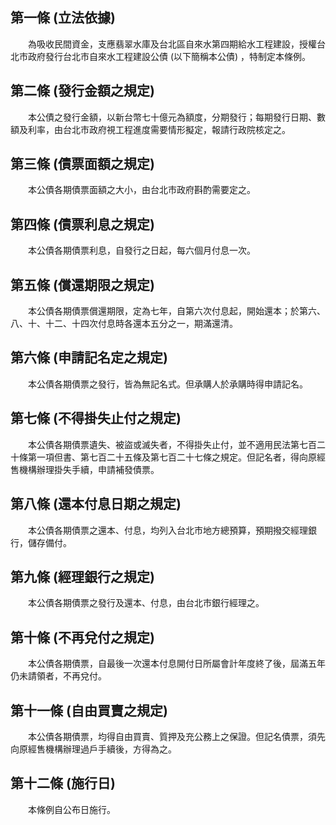 第一條 (立法依據)
-----------------
　　為吸收民間資金，支應翡翠水庫及台北區自來水第四期給水工程建設，授權台北市政府發行台北市自來水工程建設公債 (以下簡稱本公債) ，特制定本條例。  


第二條 (發行金額之規定)
-----------------------
　　本公債之發行金額，以新台幣七十億元為額度，分期發行；每期發行日期、數額及利率，由台北市政府視工程進度需要情形擬定，報請行政院核定之。  


第三條 (債票面額之規定)
-----------------------
　　本公債各期債票面額之大小，由台北市政府斟酌需要定之。  


第四條 (債票利息之規定)
-----------------------
　　本公債各期債票利息，自發行之日起，每六個月付息一次。  


第五條 (償還期限之規定)
-----------------------
　　本公債各期債票償還期限，定為七年，自第六次付息起，開始還本；於第六、八、十、十二、十四次付息時各還本五分之一，期滿還清。  


第六條 (申請記名定之規定)
-------------------------
　　本公債各期債票之發行，皆為無記名式。但承購人於承購時得申請記名。  


第七條 (不得掛失止付之規定)
---------------------------
　　本公債各期債票遺失、被盜或滅失者，不得掛失止付，並不適用民法第七百二十條第一項但書、第七百二十五條及第七百二十七條之規定。但記名者，得向原經售機構辦理掛失手續，申請補發債票。  


第八條 (還本付息日期之規定)
---------------------------
　　本公債各期債票之還本、付息，均列入台北市地方總預算，預期撥交經理銀行，儲存備付。  


第九條 (經理銀行之規定)
-----------------------
　　本公債各期債票之發行及還本、付息，由台北市銀行經理之。  


第十條 (不再兌付之規定)
-----------------------
　　本公債各期債票，自最後一次還本付息開付日所屬會計年度終了後，屆滿五年仍未請領者，不再兌付。  


第十一條 (自由買賣之規定)
-------------------------
　　本公債各期債票，均得自由買賣、質押及充公務上之保證。但記名債票，須先向原經售機構辦理過戶手續後，方得為之。  


第十二條 (施行日)
-----------------
　　本條例自公布日施行。